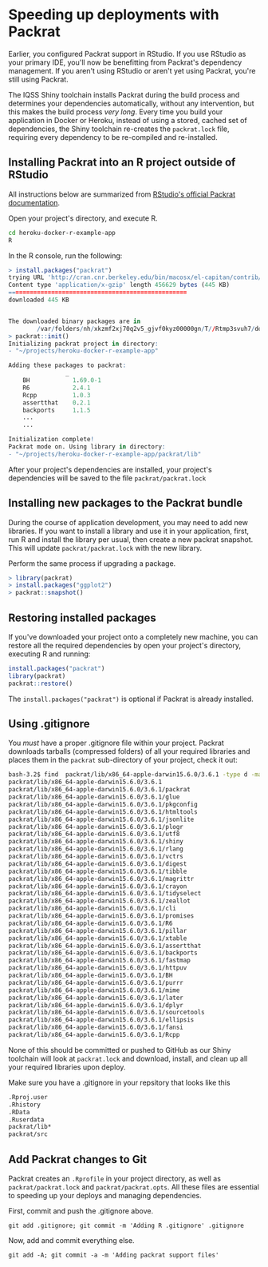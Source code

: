 # Speeding up deployments with Packrat

Earlier, you configured Packrat support in RStudio. If you use RStudio as your primary IDE, you'll now be benefitting from Packrat's dependency management. If you aren't using RStudio or aren't yet using Packrat, you're still using Packrat.

The IQSS Shiny toolchain installs Packrat during the build process and determines your dependencies automatically, without any intervention, but this makes the build process *very long*. Every time you build your application in Docker or Heroku, instead of using a stored, cached set of dependencies, the Shiny toolchain re-creates the ```packrat.lock``` file, requiring every dependency to be re-compiled and re-installed.

## Installing Packrat into an R project outside of RStudio

All instructions below are  summarized from [RStudio's official Packrat documentation](https://rstudio.github.io/packrat/).

Open your project's directory, and execute R.

```bash
cd heroku-docker-r-example-app
R
```

In the R console, run the following:

```R
> install.packages("packrat")
trying URL 'http://cran.cnr.berkeley.edu/bin/macosx/el-capitan/contrib/3.6/packrat_0.5.0.tgz'
Content type 'application/x-gzip' length 456629 bytes (445 KB)
==================================================
downloaded 445 KB


The downloaded binary packages are in
        /var/folders/nh/xkzmf2xj70q2v5_gjvf0kyz00000gn/T//Rtmp3svuh7/downloaded_packages
> packrat::init()
Initializing packrat project in directory:
- "~/projects/heroku-docker-r-example-app"

Adding these packages to packrat:
                _
    BH            1.69.0-1
    R6            2.4.1
    Rcpp          1.0.3
    assertthat    0.2.1
    backports     1.1.5
    ...
    ...

Initialization complete!
Packrat mode on. Using library in directory:
- "~/projects/heroku-docker-r-example-app/packrat/lib"

```

After your project's dependencies are installed, your project's dependencies will be saved to the file ```packrat/packrat.lock```

## Installing new packages to the Packrat bundle

During the course of application development, you may need to add new libraries.
If you want to install a library and use it in your application, first, run R
and install the library per usual, then create a new packrat snapshot. This will update ```packrat/packrat.lock``` with the new library.

Perform the same process if upgrading a package.

```R
> library(packrat)
> install.packages("ggplot2")
> packrat::snapshot()
```

## Restoring installed packages

If you've downloaded your project onto a completely new machine, you can restore all the required dependencies by open your project's directory, executing R and running:

```R
install.packages("packrat")
library(packrat)
packrat::restore()
```

The ```install.packages("packrat")``` is optional if Packrat is already installed.

## Using .gitignore
You *must* have a proper .gitignore file within your project. Packrat downloads tarballs (compressed folders) of all your required libraries and places them in the ```packrat``` sub-directory of your project, check it out:

```bash
bash-3.2$ find  packrat/lib/x86_64-apple-darwin15.6.0/3.6.1 -type d -maxdepth 1
packrat/lib/x86_64-apple-darwin15.6.0/3.6.1
packrat/lib/x86_64-apple-darwin15.6.0/3.6.1/packrat
packrat/lib/x86_64-apple-darwin15.6.0/3.6.1/glue
packrat/lib/x86_64-apple-darwin15.6.0/3.6.1/pkgconfig
packrat/lib/x86_64-apple-darwin15.6.0/3.6.1/htmltools
packrat/lib/x86_64-apple-darwin15.6.0/3.6.1/jsonlite
packrat/lib/x86_64-apple-darwin15.6.0/3.6.1/plogr
packrat/lib/x86_64-apple-darwin15.6.0/3.6.1/utf8
packrat/lib/x86_64-apple-darwin15.6.0/3.6.1/shiny
packrat/lib/x86_64-apple-darwin15.6.0/3.6.1/rlang
packrat/lib/x86_64-apple-darwin15.6.0/3.6.1/vctrs
packrat/lib/x86_64-apple-darwin15.6.0/3.6.1/digest
packrat/lib/x86_64-apple-darwin15.6.0/3.6.1/tibble
packrat/lib/x86_64-apple-darwin15.6.0/3.6.1/magrittr
packrat/lib/x86_64-apple-darwin15.6.0/3.6.1/crayon
packrat/lib/x86_64-apple-darwin15.6.0/3.6.1/tidyselect
packrat/lib/x86_64-apple-darwin15.6.0/3.6.1/zeallot
packrat/lib/x86_64-apple-darwin15.6.0/3.6.1/cli
packrat/lib/x86_64-apple-darwin15.6.0/3.6.1/promises
packrat/lib/x86_64-apple-darwin15.6.0/3.6.1/R6
packrat/lib/x86_64-apple-darwin15.6.0/3.6.1/pillar
packrat/lib/x86_64-apple-darwin15.6.0/3.6.1/xtable
packrat/lib/x86_64-apple-darwin15.6.0/3.6.1/assertthat
packrat/lib/x86_64-apple-darwin15.6.0/3.6.1/backports
packrat/lib/x86_64-apple-darwin15.6.0/3.6.1/fastmap
packrat/lib/x86_64-apple-darwin15.6.0/3.6.1/httpuv
packrat/lib/x86_64-apple-darwin15.6.0/3.6.1/BH
packrat/lib/x86_64-apple-darwin15.6.0/3.6.1/purrr
packrat/lib/x86_64-apple-darwin15.6.0/3.6.1/mime
packrat/lib/x86_64-apple-darwin15.6.0/3.6.1/later
packrat/lib/x86_64-apple-darwin15.6.0/3.6.1/dplyr
packrat/lib/x86_64-apple-darwin15.6.0/3.6.1/sourcetools
packrat/lib/x86_64-apple-darwin15.6.0/3.6.1/ellipsis
packrat/lib/x86_64-apple-darwin15.6.0/3.6.1/fansi
packrat/lib/x86_64-apple-darwin15.6.0/3.6.1/Rcpp
```

None of this should be committed or pushed to GitHub as our Shiny toolchain will look at ```packrat.lock``` and download, install, and clean up all your required libraries upon deploy.

Make sure you have a .gitignore in your repsitory that looks like this

```bash
.Rproj.user
.Rhistory
.RData
.Ruserdata
packrat/lib*
packrat/src
```

## Add Packrat changes to Git

Packrat creates an ```.Rprofile``` in your project directory, as well as ```packrat/packrat.lock``` and ```packrat/packrat.opts```. All these files are essential to speeding up your deploys and managing dependencies.

First, commit and push the .gitignore above.

```git add .gitignore; git commit -m 'Adding R .gitignore' .gitignore```

Now, add and commit everything else.

```git add -A; git commit -a -m 'Adding packrat support files'```
